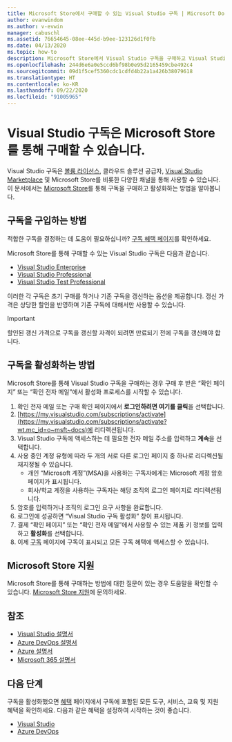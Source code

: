```yaml
---
title: Microsoft Store에서 구매할 수 있는 Visual Studio 구독 | Microsoft Docs
author: evanwindom
ms.author: v-evwin
manager: cabuschl
ms.assetid: 76654645-08ee-445d-b9ee-123126d1f0fb
ms.date: 04/13/2020
ms.topic: how-to
description: Microsoft Store에서 Visual Studio 구독을 구매하고 Visual Studio 구독 포털에서 Visual Studio 구독을 활성화하는 방법에 대해 알아봅니다.
ms.openlocfilehash: 244d6e6a0e5ccd6bf98b0e95d2165459cbe492c4
ms.sourcegitcommit: 09d1f5cef5360cdc1cdfd4b22a1a426b38079618
ms.translationtype: HT
ms.contentlocale: ko-KR
ms.lasthandoff: 09/22/2020
ms.locfileid: "91005965"
---
```

# <a name="visual-studio-subscriptions-are-available-through-the-microsoft-store"></a>Visual Studio 구독은 Microsoft Store를 통해 구매할 수 있습니다.
Visual Studio 구독은 [볼륨 라이선스](https://www.microsoft.com/licensing/default), 클라우드 솔루션 공급자, [Visual Studio Marketplace](https://marketplace.visualstudio.com/subscriptions) 및 Microsoft Store를 비롯한 다양한 채널을 통해 사용할 수 있습니다.  이 문서에서는 [Microsoft Store](https://www.microsoft.com/store/collections/visualstudio)를 통해 구독을 구매하고 활성화하는 방법을 알아봅니다.  

## <a name="how-to-buy-subscriptions"></a>구독을 구입하는 방법
적합한 구독을 결정하는 데 도움이 필요하십니까?  [구독 혜택 페이지](https://visualstudio.microsoft.com/vs/benefits/)를 확인하세요.  

Microsoft Store를 통해 구매할 수 있는 Visual Studio 구독은 다음과 같습니다.
- [Visual Studio Enterprise](https://www.microsoft.com/p/visual-studio-enterprise-subscription/dg7gmgf0dst4?activetab=pivot%3aoverviewtab)
- [Visual Studio Professional](https://www.microsoft.com/p/visual-studio-professional-subscription/dg7gmgf0dst3?activetab=pivot%3aoverviewtab)
- [Visual Studio Test Professional](https://www.microsoft.com/p/visual-studio-test-professional-subscription/dg7gmgf0dst6?activetab=pivot%3aoverviewtab)

이러한 각 구독은 초기 구매를 하거나 기존 구독을 갱신하는 옵션을 제공합니다.  갱신 가격은 상당한 할인을 반영하며 기존 구독에 대해서만 사용할 수 있습니다. 

> [!IMPORTANT]
> 할인된 갱신 가격으로 구독을 갱신할 자격이 되려면 만료되기 전에 구독을 갱신해야 합니다.  

## <a name="how-to-activate-subscriptions"></a>구독을 활성화하는 방법
Microsoft Store를 통해 Visual Studio 구독을 구매하는 경우 구매 후 받은 “확인 페이지” 또는 “확인 전자 메일”에서 활성화 프로세스를 시작할 수 있습니다.

1. 확인 전자 메일 또는 구매 확인 페이지에서 **로그인하려면 여기를 클릭**을 선택합니다.
2. [https://my.visualstudio.com/subscriptions/activate](https://my.visualstudio.com/subscriptions/activate?wt.mc_id=o~msft~docs)에 리디렉션됩니다.
3. Visual Studio 구독에 액세스하는 데 필요한 전자 메일 주소를 입력하고 **계속**을 선택합니다.
4. 사용 중인 계정 유형에 따라 두 개의 서로 다른 로그인 페이지 중 하나로 리디렉션될 재지정될 수 있습니다.
    - 개인 “Microsoft 계정”(MSA)을 사용하는 구독자에게는 Microsoft 계정 암호 페이지가 표시됩니다.
    - 회사/학교 계정을 사용하는 구독자는 해당 조직의 로그인 페이지로 리디렉션됩니다.
5. 암호를 입력하거나 조직의 로그인 요구 사항을 완료합니다.
6. 로그인에 성공하면 “Visual Studio 구독 활성화” 창이 표시됩니다.
7. 결제 “확인 페이지” 또는 “확인 전자 메일”에서 사용할 수 있는 제품 키 정보를 입력하고 **활성화**를 선택합니다.
8. 이제 [구독](https://my.visualstudio.com/subscriptions?wt.mc_id=o~msft~docs) 페이지에 구독이 표시되고 모든 구독 혜택에 액세스할 수 있습니다.

## <a name="support-for-microsoft-store"></a>Microsoft Store 지원
Microsoft Store를 통해 구매하는 방법에 대한 질문이 있는 경우 도움말을 확인할 수 있습니다.  [Microsoft Store 지원](https://support.microsoft.com/help/28808/microsoft-store-contact-support?ocid=MSCOMStoreFooter-ContactUs)에 문의하세요.

## <a name="see-also"></a>참조
- [Visual Studio 설명서](/visualstudio/)
- [Azure DevOps 설명서](/azure/devops/)
- [Azure 설명서](/azure/)
- [Microsoft 365 설명서](/microsoft-365/)

## <a name="next-steps"></a>다음 단계
구독을 활성화했으면 [혜택](https://my.visualstudio.com/benefits?wt.mc_id=o~msft~docs) 페이지에서 구독에 포함된 모든 도구, 서비스, 교육 및 지원 혜택을 확인하세요.  다음과 같은 혜택을 설정하여 시작하는 것이 좋습니다.
- [Visual Studio](vs-ide-benefit.md)
- [Azure DevOps](vs-azure-devops.md)